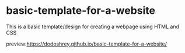 # basic-template-for-a-website

This is a basic template/design for creating a webpage using HTML and CSS

preview:https://dodoshrey.github.io/basic-template-for-a-website/
